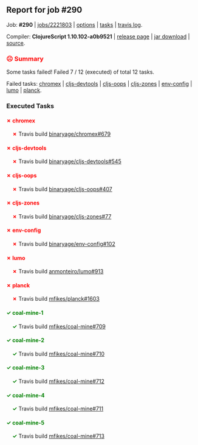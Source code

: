 ## Report for job #290

Job: **#290** | [jobs/2221803](https://github.com/cljs-oss/canary/commit/2221803554f0af974f3743343440579e39a1e353) | [options](options.edn) | [tasks](tasks.edn) | [travis log](https://travis-ci.org/cljs-oss/canary/builds/348630258).

Compiler: **ClojureScript 1.10.102-a0b9521** | [release page](https://github.com/cljs-oss/canary/releases/tag/r1.10.102-a0b9521) | [jar download](https://github.com/cljs-oss/canary/releases/download/r1.10.102-a0b9521/clojurescript-1.10.102-a0b9521.jar) | [source](https://github.com/clojure/clojurescript/commit/a0b952129a087a724fc6f89cb9b1a5960426dfd6).

### <b style='color:red'>☹ Summary</b>

Some tasks failed! Failed 7 / 12 (executed) of total 12 tasks.

Failed tasks: [chromex](#-chromex) | [cljs-devtools](#-cljs-devtools) | [cljs-oops](#-cljs-oops) | [cljs-zones](#-cljs-zones) | [env-config](#-env-config) | [lumo](#-lumo) | [planck](#-planck).

### Executed Tasks

#### <b style='color:red'>&#x2717; chromex</b>
&nbsp;&nbsp;&nbsp;&nbsp;<b style='color:red'>&#x2717;</b> Travis build [binaryage/chromex#679](https://travis-ci.org/binaryage/chromex/builds/348631034)<br>

#### <b style='color:red'>&#x2717; cljs-devtools</b>
&nbsp;&nbsp;&nbsp;&nbsp;<b style='color:red'>&#x2717;</b> Travis build [binaryage/cljs-devtools#545](https://travis-ci.org/binaryage/cljs-devtools/builds/348631036)<br>

#### <b style='color:red'>&#x2717; cljs-oops</b>
&nbsp;&nbsp;&nbsp;&nbsp;<b style='color:red'>&#x2717;</b> Travis build [binaryage/cljs-oops#407](https://travis-ci.org/binaryage/cljs-oops/builds/348631038)<br>

#### <b style='color:red'>&#x2717; cljs-zones</b>
&nbsp;&nbsp;&nbsp;&nbsp;<b style='color:red'>&#x2717;</b> Travis build [binaryage/cljs-zones#77](https://travis-ci.org/binaryage/cljs-zones/builds/348631044)<br>

#### <b style='color:red'>&#x2717; env-config</b>
&nbsp;&nbsp;&nbsp;&nbsp;<b style='color:red'>&#x2717;</b> Travis build [binaryage/env-config#102](https://travis-ci.org/binaryage/env-config/builds/348631073)<br>

#### <b style='color:red'>&#x2717; lumo</b>
&nbsp;&nbsp;&nbsp;&nbsp;<b style='color:red'>&#x2717;</b> Travis build [anmonteiro/lumo#913](https://travis-ci.org/anmonteiro/lumo/builds/348631077)<br>

#### <b style='color:red'>&#x2717; planck</b>
&nbsp;&nbsp;&nbsp;&nbsp;<b style='color:red'>&#x2717;</b> Travis build [mfikes/planck#1603](https://travis-ci.org/mfikes/planck/builds/348631079)<br>

#### <b style='color:green'>&#x2713; coal-mine-1</b>
&nbsp;&nbsp;&nbsp;&nbsp;<b style='color:green'>&#x2713;</b> Travis build [mfikes/coal-mine#709](https://travis-ci.org/mfikes/coal-mine/builds/348631051)<br>

#### <b style='color:green'>&#x2713; coal-mine-2</b>
&nbsp;&nbsp;&nbsp;&nbsp;<b style='color:green'>&#x2713;</b> Travis build [mfikes/coal-mine#710](https://travis-ci.org/mfikes/coal-mine/builds/348631053)<br>

#### <b style='color:green'>&#x2713; coal-mine-3</b>
&nbsp;&nbsp;&nbsp;&nbsp;<b style='color:green'>&#x2713;</b> Travis build [mfikes/coal-mine#712](https://travis-ci.org/mfikes/coal-mine/builds/348631069)<br>

#### <b style='color:green'>&#x2713; coal-mine-4</b>
&nbsp;&nbsp;&nbsp;&nbsp;<b style='color:green'>&#x2713;</b> Travis build [mfikes/coal-mine#711](https://travis-ci.org/mfikes/coal-mine/builds/348631065)<br>

#### <b style='color:green'>&#x2713; coal-mine-5</b>
&nbsp;&nbsp;&nbsp;&nbsp;<b style='color:green'>&#x2713;</b> Travis build [mfikes/coal-mine#713](https://travis-ci.org/mfikes/coal-mine/builds/348631071)<br>